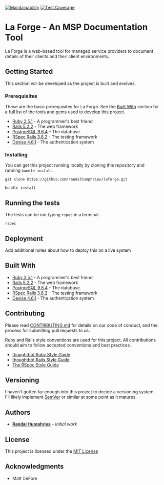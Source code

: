 [![Maintainability](https://api.codeclimate.com/v1/badges/30daf6e0f5a6d39c4b40/maintainability)](https://codeclimate.com/github/randalhumphries/laforge/maintainability) [![Test Coverage](https://api.codeclimate.com/v1/badges/30daf6e0f5a6d39c4b40/test_coverage)](https://codeclimate.com/github/randalhumphries/laforge/test_coverage)

# La Forge - An MSP Documentation Tool

La Forge is a web-based tool for managed service providers to document details of their clients and their client environments.

## Getting Started

This section will be developed as the project is built and evolves.

### Prerequisites

These are the basic prerequisites for La Forge. See the [Built With](#built-with) section for a full list of the tools and gems used to develop this project.

* [Ruby 2.5.1](https://ruby-lang.org/en/) - A programmer's best friend
* [Rails 5.2.2](https://rubyonrails.org) - The web framework
* [PostgreSQL 9.6.4](https://www.postgresql.org/) - The database.
* [RSpec Rails 3.8.2](https://github.com/rspec/rspec-rails) - The testing framework
* [Devise 4.6.1](https://github.com/plataformatec/devise) - The authentication system

### Installing

You can get this project running locally by cloning this repository and running `bundle install`.

```
git clone https://github.com/randalhumphries/laforge.git
```

```
bundle install
```

## Running the tests

The tests can be run typing `rspec` in a terminal.

```
rspec
```

## Deployment

Add additional notes about how to deploy this on a live system

## Built With

* [Ruby 2.5.1](https://ruby-lang.org/en/) - A programmer's best friend
* [Rails 5.2.2](https://rubyonrails.org) - The web framework
* [PostgreSQL 9.6.4](https://www.postgresql.org/) - The database.
* [RSpec Rails 3.8.2](https://github.com/rspec/rspec-rails) - The testing framework
* [Devise 4.6.1](https://github.com/plataformatec/devise) - The authentication system

## Contributing

Please read [CONTRIBUTING.md](CONTRIBUTING.md) for details on our code of conduct, and the process for submitting pull requests to us.

Ruby and Rails style conventions are used for this project. All contributions should aim to follow accepted conventions and best practices.

* [thoughtbot Ruby Style Guide](https://github.com/thoughtbot/guides/tree/master/style/ruby)
* [thoughtbot Rails Style Guide](https://github.com/thoughtbot/guides/tree/master/style/rails)
* [The RSpec Style Guide](https://github.com/reachlocal/rspec-style-guide)

## Versioning

I haven't gotten far enough into this project to decide a versioning system. I'll likely implement [SemVer](http://semver.org/) or similar at some point as it matures.

## Authors

* [**Randal Humphries**](https://github.com/randalhumphries) - *Initial work*

## License

This project is licensed under the [MIT License](LICENSE.md)

## Acknowledgments

* Matt DeFore
